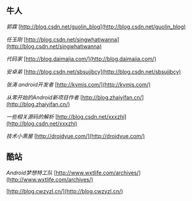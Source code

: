 ## 牛人

*郭霖*	[http://blog.csdn.net/guolin_blog](http://blog.csdn.net/guolin_blog)

*任玉刚*		[http://blog.csdn.net/singwhatiwanna](http://blog.csdn.net/singwhatiwanna)

*代码家*		[http://blog.daimajia.com/](http://blog.daimajia.com/)

*安卓弟*		[http://blog.csdn.net/sbsujjbcy](http://blog.csdn.net/sbsujjbcy) 

*张涛 android开发者*		[http://kymjs.com/](http://kymjs.com/)

*从零开始的Android新项目作者*	[http://blog.zhaiyifan.cn/](http://blog.zhaiyifan.cn/)

*一些相关源码的解析*	[http://blog.csdn.net/xxxzhi](http://blog.csdn.net/xxxzhi)

*技术小黑屋*	[http://droidyue.com/](http://droidyue.com/)

## 酷站
*Android梦想特工队*	[http://www.wxtlife.com/archives/](http://www.wxtlife.com/archives/)

[http://blog.cwzyzl.cn/](http://blog.cwzyzl.cn/)
